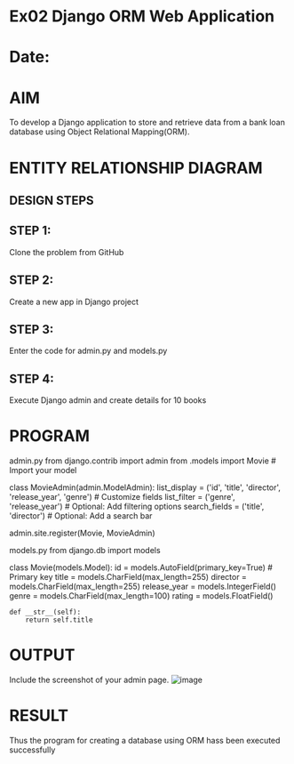 # Ex02 Django ORM Web Application
# Date:
# AIM
To develop a Django application to store and retrieve data from a bank loan database using Object Relational Mapping(ORM).

# ENTITY RELATIONSHIP DIAGRAM
## DESIGN STEPS
## STEP 1:
Clone the problem from GitHub

## STEP 2:
Create a new app in Django project

## STEP 3:
Enter the code for admin.py and models.py


## STEP 4:
Execute Django admin and create details for 10 books

# PROGRAM
admin.py
from django.contrib import admin
from .models import Movie  # Import your model

class MovieAdmin(admin.ModelAdmin):
    list_display = ('id', 'title', 'director', 'release_year', 'genre')  # Customize fields
    list_filter = ('genre', 'release_year')  # Optional: Add filtering options
    search_fields = ('title', 'director')  # Optional: Add a search bar

admin.site.register(Movie, MovieAdmin)  

models.py
from django.db import models

class Movie(models.Model):
    id = models.AutoField(primary_key=True)  # Primary key
    title = models.CharField(max_length=255)
    director = models.CharField(max_length=255)
    release_year = models.IntegerField()
    genre = models.CharField(max_length=100)
    rating = models.FloatField()

    def __str__(self):
        return self.title
# OUTPUT
Include the screenshot of your admin page.
![image](https://github.com/user-attachments/assets/cd67ba2e-e2d8-4c05-9e5d-88b66e60af2f)


# RESULT
Thus the program for creating a database using ORM hass been executed successfully

